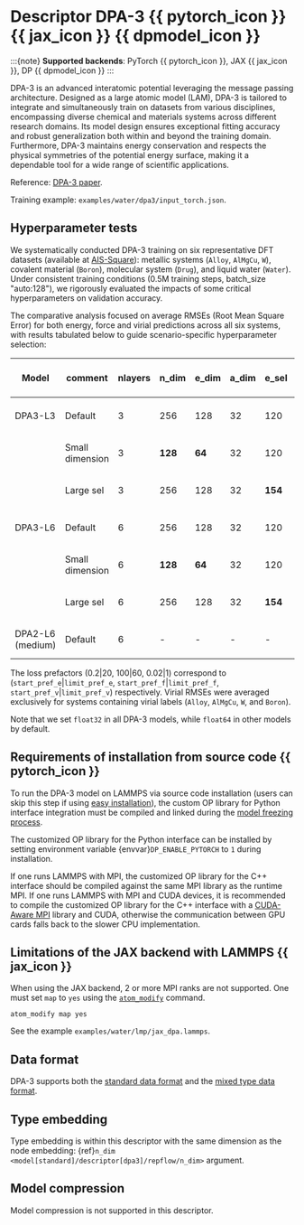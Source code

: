 # Descriptor DPA-3 {{ pytorch_icon }} {{ jax_icon }} {{ dpmodel_icon }}

:::{note}
**Supported backends**: PyTorch {{ pytorch_icon }}, JAX {{ jax_icon }}, DP {{ dpmodel_icon }}
:::

DPA-3 is an advanced interatomic potential leveraging the message passing architecture.
Designed as a large atomic model (LAM), DPA-3 is tailored to integrate and simultaneously train on datasets from various disciplines,
encompassing diverse chemical and materials systems across different research domains.
Its model design ensures exceptional fitting accuracy and robust generalization both within and beyond the training domain.
Furthermore, DPA-3 maintains energy conservation and respects the physical symmetries of the potential energy surface,
making it a dependable tool for a wide range of scientific applications.

Reference: [DPA-3 paper](https://arxiv.org/abs/2506.01686).

Training example: `examples/water/dpa3/input_torch.json`.

## Hyperparameter tests

We systematically conducted DPA-3 training on six representative DFT datasets (available at [AIS-Square](https://www.aissquare.com/datasets/detail?pageType=datasets&name=DPA3_hyperparameter_search&id=316)):
metallic systems (`Alloy`, `AlMgCu`, `W`), covalent material (`Boron`), molecular system (`Drug`), and liquid water (`Water`).
Under consistent training conditions (0.5M training steps, batch_size "auto:128"),
we rigorously evaluated the impacts of some critical hyperparameters on validation accuracy.

The comparative analysis focused on average RMSEs (Root Mean Square Error) for both energy, force and virial predictions across all six systems,
with results tabulated below to guide scenario-specific hyperparameter selection:

| Model            | comment         | nlayers | n_dim   | e_dim  | a_dim | e_sel   | a_sel  | start_lr | stop_lr  | loss prefactors           | rmse_e (meV/atom) | rmse_f (meV/Å) | rmse_v (meV/atom) | Training wall time (h) |
| ---------------- | --------------- | ------- | ------- | ------ | ----- | ------- | ------ | -------- | -------- | ------------------------- | ----------------- | -------------- | ----------------- | ---------------------- |
| DPA3-L3          | Default         | 3       | 256     | 128    | 32    | 120     | 30     | 1e-3     | 3e-5     | 0.2\|20, 100\|60, 0.02\|1 | 5.74              | 85.4           | 43.1              | 9.8                    |
|                  | Small dimension | 3       | **128** | **64** | 32    | 120     | 30     | 1e-3     | 3e-5     | 0.2\|20, 100\|60, 0.02\|1 | 6.99              | 93.6           | 46.7              | 8.0                    |
|                  | Large sel       | 3       | 256     | 128    | 32    | **154** | **48** | 1e-3     | 3e-5     | 0.2\|20, 100\|60, 0.02\|1 | 5.70              | 83.7           | 43.4              | 14.1                   |
| DPA3-L6          | Default         | 6       | 256     | 128    | 32    | 120     | 30     | 1e-3     | 3e-5     | 0.2\|20, 100\|60, 0.02\|1 | 4.85              | 79.9           | 39.7              | 19.2                   |
|                  | Small dimension | 6       | **128** | **64** | 32    | 120     | 30     | 1e-3     | 3e-5     | 0.2\|20, 100\|60, 0.02\|1 | 5.11              | 77.7           | 41.2              | 14.1                   |
|                  | Large sel       | 6       | 256     | 128    | 32    | **154** | **48** | 1e-3     | 3e-5     | 0.2\|20, 100\|60, 0.02\|1 | 4.76              | 78.4           | 40.2              | 31.8                   |
| DPA2-L6 (medium) | Default         | 6       | -       | -      | -     | -       | -      | 1e-3     | 3.51e-08 | 0.02\|1, 1000\|1, 0.02\|1 | 12.12             | 109.3          | 83.1              | 12.2                   |

The loss prefactors (0.2|20, 100|60, 0.02|1) correspond to (`start_pref_e`|`limit_pref_e`, `start_pref_f`|`limit_pref_f`, `start_pref_v`|`limit_pref_v`) respectively.
Virial RMSEs were averaged exclusively for systems containing virial labels (`Alloy`, `AlMgCu`, `W`, and `Boron`).

Note that we set `float32` in all DPA-3 models, while `float64` in other models by default.

## Requirements of installation from source code {{ pytorch_icon }}

To run the DPA-3 model on LAMMPS via source code installation
(users can skip this step if using [easy installation](../install/easy-install.md)),
the custom OP library for Python interface integration must be compiled and linked
during the [model freezing process](../freeze/freeze.md).

The customized OP library for the Python interface can be installed by setting environment variable {envvar}`DP_ENABLE_PYTORCH` to `1` during installation.

If one runs LAMMPS with MPI, the customized OP library for the C++ interface should be compiled against the same MPI library as the runtime MPI.
If one runs LAMMPS with MPI and CUDA devices, it is recommended to compile the customized OP library for the C++ interface with a [CUDA-Aware MPI](https://developer.nvidia.com/mpi-solutions-gpus) library and CUDA,
otherwise the communication between GPU cards falls back to the slower CPU implementation.

## Limitations of the JAX backend with LAMMPS {{ jax_icon }}

When using the JAX backend, 2 or more MPI ranks are not supported. One must set `map` to `yes` using the [`atom_modify`](https://docs.lammps.org/atom_modify.html) command.

```lammps
atom_modify map yes
```

See the example `examples/water/lmp/jax_dpa.lammps`.

## Data format

DPA-3 supports both the [standard data format](../data/system.md) and the [mixed type data format](../data/system.md#mixed-type).

## Type embedding

Type embedding is within this descriptor with the same dimension as the node embedding: {ref}`n_dim <model[standard]/descriptor[dpa3]/repflow/n_dim>` argument.

## Model compression

Model compression is not supported in this descriptor.
